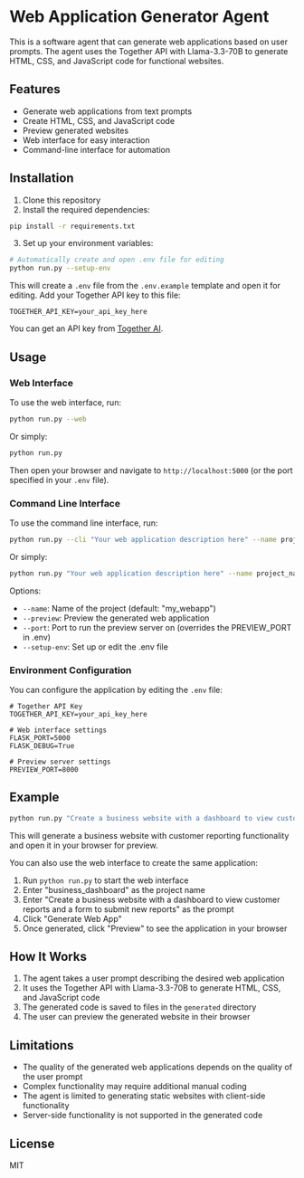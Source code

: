 # Web Application Generator Agent

This is a software agent that can generate web applications based on user prompts. The agent uses the Together API with Llama-3.3-70B to generate HTML, CSS, and JavaScript code for functional websites.

## Features

- Generate web applications from text prompts
- Create HTML, CSS, and JavaScript code
- Preview generated websites
- Web interface for easy interaction
- Command-line interface for automation

## Installation

1. Clone this repository
2. Install the required dependencies:

```bash
pip install -r requirements.txt
```

3. Set up your environment variables:

```bash
# Automatically create and open .env file for editing
python run.py --setup-env
```

This will create a `.env` file from the `.env.example` template and open it for editing. Add your Together API key to this file:

```
TOGETHER_API_KEY=your_api_key_here
```

You can get an API key from [Together AI](https://www.together.ai/).

## Usage

### Web Interface

To use the web interface, run:

```bash
python run.py --web
```

Or simply:

```bash
python run.py
```

Then open your browser and navigate to `http://localhost:5000` (or the port specified in your `.env` file).

### Command Line Interface

To use the command line interface, run:

```bash
python run.py --cli "Your web application description here" --name project_name --preview
```

Or simply:

```bash
python run.py "Your web application description here" --name project_name --preview
```

Options:
- `--name`: Name of the project (default: "my_webapp")
- `--preview`: Preview the generated web application
- `--port`: Port to run the preview server on (overrides the PREVIEW_PORT in .env)
- `--setup-env`: Set up or edit the .env file

### Environment Configuration

You can configure the application by editing the `.env` file:

```
# Together API Key
TOGETHER_API_KEY=your_api_key_here

# Web interface settings
FLASK_PORT=5000
FLASK_DEBUG=True

# Preview server settings
PREVIEW_PORT=8000
```

## Example

```bash
python run.py "Create a business website with a dashboard to view customer reports and a form to submit new reports" --name business_dashboard --preview
```

This will generate a business website with customer reporting functionality and open it in your browser for preview.

You can also use the web interface to create the same application:

1. Run `python run.py` to start the web interface
2. Enter "business_dashboard" as the project name
3. Enter "Create a business website with a dashboard to view customer reports and a form to submit new reports" as the prompt
4. Click "Generate Web App"
5. Once generated, click "Preview" to see the application in your browser

## How It Works

1. The agent takes a user prompt describing the desired web application
2. It uses the Together API with Llama-3.3-70B to generate HTML, CSS, and JavaScript code
3. The generated code is saved to files in the `generated` directory
4. The user can preview the generated website in their browser

## Limitations

- The quality of the generated web applications depends on the quality of the user prompt
- Complex functionality may require additional manual coding
- The agent is limited to generating static websites with client-side functionality
- Server-side functionality is not supported in the generated code

## License

MIT
